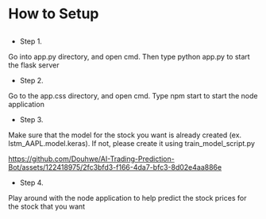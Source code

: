 # How to Setup

## 
- Step 1. 

Go into app.py directory, and open cmd. Then type python app.py to start the flask server


- Step 2. 

Go to the app.css directory, and open cmd. Type npm start to start the node application

- Step 3.

Make sure that the model for the stock you want is already created (ex. lstm_AAPL.model.keras). If not, please create it using train_model_script.py

https://github.com/Douhwe/AI-Trading-Prediction-Bot/assets/122418975/2fc3bfd3-f166-4da7-bfc3-8d02e4aa886e

- Step 4.

Play around with the node application to help predict the stock prices for the stock that you want






